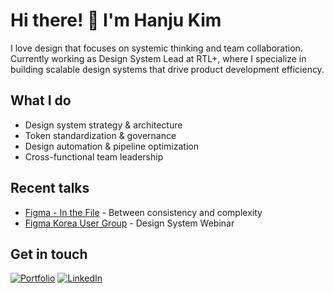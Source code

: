 # Hi there! 👋 I'm Hanju Kim

I love design that focuses on systemic thinking and team collaboration. Currently working as Design System Lead at RTL+, where I specialize in building scalable design systems that drive product development efficiency.

## What I do
- Design system strategy & architecture 
- Token standardization & governance
- Design automation & pipeline optimization
- Cross-functional team leadership

## Recent talks
- [Figma - In the File](https://youtu.be/QGWD6EhhKYE?si=bSF5LEg3P1Abst6x&t=1390) - Between consistency and complexity
- [Figma Korea User Group](https://link) - Design System Webinar

## Get in touch
[![Portfolio](https://img.shields.io/badge/Portfolio-000000?style=flat-square&logo=About.me&logoColor=white)](https://hanju.kim)
[![LinkedIn](https://img.shields.io/badge/LinkedIn-%230077B5.svg?style=flat-square&logo=linkedin&logoColor=white)](https://linkedin.com/in/hanjukim)